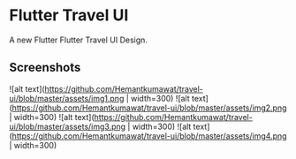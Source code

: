 # Flutter Travel UI

A new Flutter Flutter Travel UI Design.

## Screenshots

![alt text](https://github.com/Hemantkumawat/travel-ui/blob/master/assets/img1.png | width=300)
![alt text](https://github.com/Hemantkumawat/travel-ui/blob/master/assets/img2.png | width=300)
![alt text](https://github.com/Hemantkumawat/travel-ui/blob/master/assets/img3.png | width=300)
![alt text](https://github.com/Hemantkumawat/travel-ui/blob/master/assets/img4.png | width=300)
